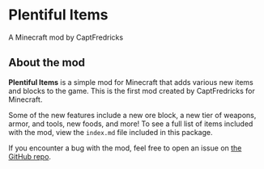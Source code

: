 # Plentiful Items
A Minecraft mod by CaptFredricks

## About the mod
**Plentiful Items** is a simple mod for Minecraft that adds various new items and blocks to the game. This is the first mod created by CaptFredricks for Minecraft.

Some of the new features include a new ore block, a new tier of weapons, armor, and tools, new foods, and more! To see a full list of items included with the mod, view the `index.md` file included in this package.

If you encounter a bug with the mod, feel free to open an issue on [the GitHub repo](https://github.com/CaptFredricks/plentiful-items).